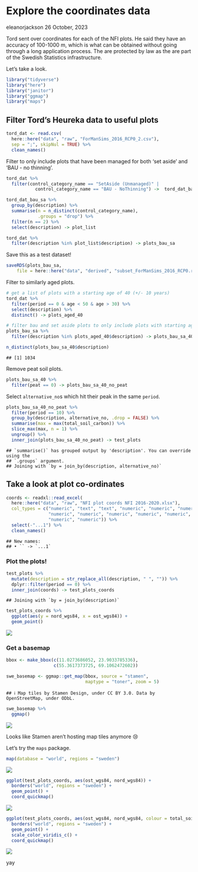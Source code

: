 Explore the coordinates data
================
eleanorjackson
26 October, 2023

Tord sent over coordinates for each of the NFI plots. He said they have
an accuracy of 100-1000 m, which is what can be obtained without going
through a long application process. The are protected by law as the are
part of the Swedish Statistics infrastructure.

Let’s take a look.

``` r
library("tidyverse")
library("here")
library("janitor")
library("ggmap")
library("maps")
```

## Filter Tord’s Heureka data to useful plots

``` r
tord_dat <- read.csv(
  here::here("data", "raw", "ForManSims_2016_RCP0_2.csv"), 
  sep = ";", skipNul = TRUE) %>% 
  clean_names()
```

Filter to only include plots that have been managed for both ‘set aside’
and ‘BAU - no thinning’.

``` r
tord_dat %>% 
  filter(control_category_name == "SetAside (Unmanaged)" |
           control_category_name == "BAU - NoThinning") ->  tord_dat_bau_sa

tord_dat_bau_sa %>% 
  group_by(description) %>% 
  summarise(n = n_distinct(control_category_name),
            .groups = "drop") %>% 
  filter(n == 2) %>% 
  select(description) -> plot_list

tord_dat %>% 
  filter(description %in% plot_list$description) -> plots_bau_sa
```

Save this as a test dataset!

``` r
saveRDS(plots_bau_sa,
    file = here::here("data", "derived", "subset_ForManSims_2016_RCP0.rds"))
```

Filter to similarly aged plots.

``` r
# get a list of plots with a starting age of 40 (+/- 10 years)
tord_dat %>% 
  filter(period == 0 & age < 50 & age > 30) %>% 
  select(description) %>% 
  distinct() -> plots_aged_40

# filter bau and set aside plots to only include plots with starting age of 40
plots_bau_sa %>% 
  filter(description %in% plots_aged_40$description) -> plots_bau_sa_40

n_distinct(plots_bau_sa_40$description)
```

    ## [1] 1034

Remove peat soil plots.

``` r
plots_bau_sa_40 %>% 
  filter(peat == 0) -> plots_bau_sa_40_no_peat
```

Select `alternative_no`s which hit their peak in the same `period`.

``` r
plots_bau_sa_40_no_peat %>% 
  filter(period == 10) %>% 
  group_by(description, alternative_no, .drop = FALSE) %>% 
  summarise(max = max(total_soil_carbon)) %>% 
  slice_max(max, n = 1) %>% 
  ungroup() %>% 
  inner_join(plots_bau_sa_40_no_peat) -> test_plots
```

    ## `summarise()` has grouped output by 'description'. You can override using the
    ## `.groups` argument.
    ## Joining with `by = join_by(description, alternative_no)`

## Take a look at plot co-ordinates

``` r
coords <- readxl::read_excel(
  here::here("data", "raw", "NFI plot coords NFI 2016-2020.xlsx"), 
  col_types = c("numeric", "text", "text", "numeric", "numeric", "numeric", 
                "numeric", "numeric", "numeric", "numeric", "numeric", 
                "numeric", "numeric")) %>% 
  select(-"...1") %>% 
  clean_names()
```

    ## New names:
    ## • `` -> `...1`

### Plot the plots!

``` r
test_plots %>% 
  mutate(description = str_replace_all(description, " ", "")) %>% 
  dplyr::filter(period == 0) %>% 
  inner_join(coords) -> test_plots_coords
```

    ## Joining with `by = join_by(description)`

``` r
test_plots_coords %>% 
  ggplot(aes(y = nord_wgs84, x = ost_wgs84)) +
  geom_point()
```

![](figures/2023-10-25_coords-explore/unnamed-chunk-8-1.png)<!-- -->

### Get a basemap

``` r
bbox <- make_bbox(c(11.0273686052, 23.9033785336),
                  c(55.3617373725, 69.1062472602))

swe_basemap <- ggmap::get_map(bbox, source = "stamen",
                              maptype = "toner", zoom = 5)
```

    ## ℹ Map tiles by Stamen Design, under CC BY 3.0. Data by OpenStreetMap, under ODbL.

``` r
swe_basemap %>%
  ggmap()
```

![](figures/2023-10-25_coords-explore/unnamed-chunk-9-1.png)<!-- -->

Looks like Stamen aren’t hosting map tiles anymore :cry:

Let’s try the `maps` package.

``` r
map(database = "world", regions = "sweden")
```

![](figures/2023-10-25_coords-explore/unnamed-chunk-10-1.png)<!-- -->

``` r
ggplot(test_plots_coords, aes(ost_wgs84, nord_wgs84)) +
  borders("world", regions = "sweden") +
  geom_point() +
  coord_quickmap()
```

![](figures/2023-10-25_coords-explore/unnamed-chunk-11-1.png)<!-- -->

``` r
ggplot(test_plots_coords, aes(ost_wgs84, nord_wgs84, colour = total_soil_carbon)) +
  borders("world", regions = "sweden") +
  geom_point() +
  scale_color_viridis_c() +
  coord_quickmap()
```

![](figures/2023-10-25_coords-explore/unnamed-chunk-12-1.png)<!-- -->

yay
